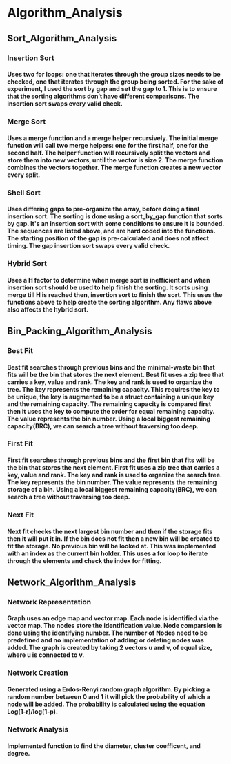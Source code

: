 # Algorithm_Analysis
## Sort_Algorithm_Analysis
### Insertion Sort

#### Uses two for loops: one that iterates through the group sizes needs to be checked, one that iterates through the group being sorted. For the sake of experiment, I used the sort by gap and set the gap to 1. This is to ensure that the sorting algorithms don’t have different comparisons. The insertion sort swaps every valid check.

### Merge Sort
#### Uses a merge function and a merge helper recursively. The initial merge function will call two merge helpers: one for the first half, one for the second half. The helper function will recursively split the vectors and store them into new vectors, until the vector is size 2. The merge function combines the vectors together. The merge function creates a new vector every split.

### Shell Sort
#### Uses differing gaps to pre-organize the array, before doing a final insertion sort. The sorting is done using a sort_by_gap function that sorts by gap. It's an insertion sort with some conditions to ensure it is bounded. The sequences are listed above, and are hard coded into the functions. The starting position of the gap is pre-calculated and does not affect timing. The gap insertion sort swaps every valid check.

### Hybrid Sort
#### Uses a H factor to determine when merge sort is inefficient and when insertion sort should be used to help finish the sorting. It sorts using merge till H is reached then, insertion sort to finish the sort. This uses the functions above to help create the sorting algorithm. Any flaws above also affects the hybrid sort.

## Bin_Packing_Algorithm_Analysis

### Best Fit
#### Best fit searches through previous bins and the minimal-waste bin that fits will be the bin that stores the next element. Best fit uses a zip tree that carries a key, value and rank. The key and rank is used to organize the tree. The key represents the remaining capacity. This requires the key to be unique, the key is augmented to be a struct containing a unique key and the remaining capacity. The remaining capacity is compared first then it uses the key to compute the order for equal remaining capacity. The value represents the bin number. Using a local biggest remaining capacity(BRC), we can search a tree without traversing too deep. 

### First Fit
#### First fit searches through previous bins and the first bin that fits will be the bin that stores the next element. First fit uses a zip tree that carries a key, value and rank. The key and rank is used to organize the search tree. The key  represents the bin number. The value represents the remaining storage of a bin. Using a local biggest remaining capacity(BRC), we can search a tree without traversing too deep. 

### Next Fit
#### Next fit checks the next largest bin number and then if the storage fits then it will put it in. If the bin does not fit then a new bin will be created to fit the storage. No previous bin will be looked at. This was implemented with an index as the current bin holder. This uses a for loop to iterate through the elements and check the index for fitting.

## Network_Algorithm_Analysis

### Network Representation
#### Graph uses an edge map and vector map. Each node is identified via the vector map. The nodes store the identification value. Node comparsion is done using the identifying number. The number of Nodes need to be predefined and no implementation of adding or deleting nodes was added. The graph is created by taking 2 vectors u and v, of equal size, where u is connected to v.

### Network Creation
#### Generated using a Erdos-Renyi random graph algorithm. By picking a random number between 0 and 1 it will pick the probability of which a node will be added. The probability is calculated using the equation Log(1-r)/log(1-p).

### Network Analysis
#### Implemented function to find the diameter, cluster coefficent, and degree.
